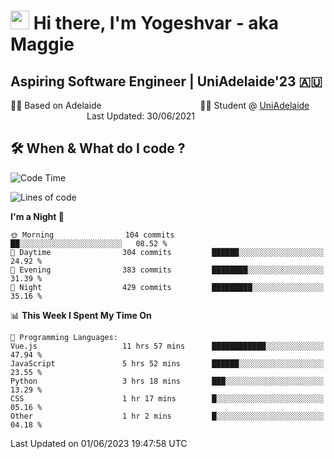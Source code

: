 <h1><img src="https://emojis.slackmojis.com/emojis/images/1531849430/4246/blob-sunglasses.gif?1531849430" width="30"/> Hi there, I'm Yogeshvar - aka Maggie</h1>

## Aspiring Software Engineer | UniAdelaide'23 🇦🇺  
🏂🏻  Based on Adelaide &nbsp;&nbsp;&nbsp;&nbsp;&nbsp;&nbsp;&nbsp;&nbsp;&nbsp;&nbsp;&nbsp;&nbsp;&nbsp;&nbsp;&nbsp;&nbsp;&nbsp;&nbsp;&nbsp;&nbsp;&nbsp;&nbsp;&nbsp;&nbsp;&nbsp;&nbsp;&nbsp;&nbsp;&nbsp;&nbsp;&nbsp;&nbsp;&nbsp;&nbsp;&nbsp;&nbsp;&nbsp;&nbsp;&nbsp;👨‍💻 Student @ [UniAdelaide](https://www.adelaide.edu.au)   &nbsp;&nbsp;&nbsp;&nbsp;&nbsp;&nbsp;&nbsp;&nbsp;&nbsp;&nbsp;&nbsp;&nbsp;&nbsp;&nbsp;&nbsp;&nbsp;&nbsp;&nbsp;&nbsp;&nbsp;&nbsp;&nbsp;&nbsp;&nbsp;&nbsp;&nbsp;&nbsp;&nbsp;&nbsp;&nbsp;&nbsp;Last Updated: 30/06/2021

## 🛠 When & What do I code ?  

<!--START_SECTION:waka-->
![Code Time](http://img.shields.io/badge/Code%20Time-2%2C221%20hrs%203%20mins-blue)

![Lines of code](https://img.shields.io/badge/From%20Hello%20World%20I%27ve%20Written-4.1%20million%20lines%20of%20code-blue)

**I'm a Night 🦉** 

```text
🌞 Morning                104 commits         ██░░░░░░░░░░░░░░░░░░░░░░░   08.52 % 
🌆 Daytime                304 commits         ██████░░░░░░░░░░░░░░░░░░░   24.92 % 
🌃 Evening                383 commits         ████████░░░░░░░░░░░░░░░░░   31.39 % 
🌙 Night                  429 commits         █████████░░░░░░░░░░░░░░░░   35.16 % 
```


📊 **This Week I Spent My Time On** 

```text
💬 Programming Languages: 
Vue.js                   11 hrs 57 mins      ████████████░░░░░░░░░░░░░   47.94 % 
JavaScript               5 hrs 52 mins       ██████░░░░░░░░░░░░░░░░░░░   23.55 % 
Python                   3 hrs 18 mins       ███░░░░░░░░░░░░░░░░░░░░░░   13.29 % 
CSS                      1 hr 17 mins        █░░░░░░░░░░░░░░░░░░░░░░░░   05.16 % 
Other                    1 hr 2 mins         █░░░░░░░░░░░░░░░░░░░░░░░░   04.18 % 
```


 Last Updated on 01/06/2023 19:47:58 UTC
<!--END_SECTION:waka-->
